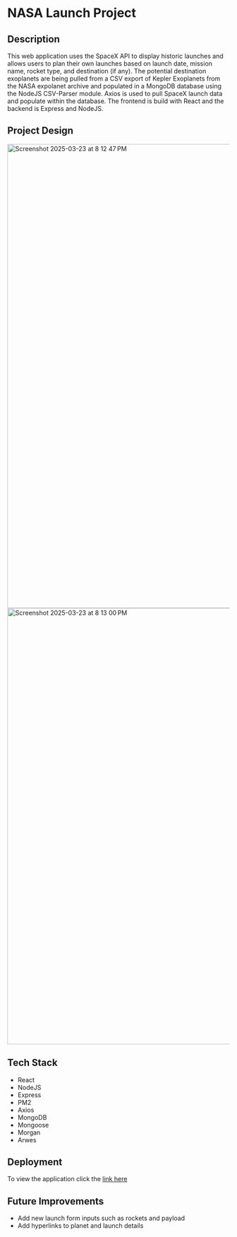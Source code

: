 # NASA Launch Project

## Description

This web application uses the SpaceX API to display historic launches and allows users to plan their own launches based on launch date, mission name, rocket type, and destination (if any). The potential destination exoplanets are being pulled from a CSV export of Kepler Exoplanets from the NASA expolanet archive and populated in a MongoDB database using the NodeJS CSV-Parser module. Axios is used to pull SpaceX launch data and populate within the database. The frontend is build with React and the backend is Express and NodeJS.

## Project Design

<img width="1051" alt="Screenshot 2025-03-23 at 8 12 47 PM" src="https://github.com/user-attachments/assets/36551373-abbe-4e74-9c32-bb6535b5b60e" />
<img width="988" alt="Screenshot 2025-03-23 at 8 13 00 PM" src="https://github.com/user-attachments/assets/3e349379-90b7-44af-8d86-874e438e9b58" />


## Tech Stack

- React
- NodeJS
- Express
- PM2
- Axios
- MongoDB
- Mongoose
- Morgan
- Arwes

## Deployment

To view the application click the <a href="http://18.116.74.45:8000/launch">link here</a>
  
## Future Improvements

- Add new launch form inputs such as rockets and payload
- Add hyperlinks to planet and launch details

